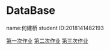 # DataBase

name:何建桥
student ID:2018141482193

[第一次作业](https://github.com/Merlinish/DataBase/tree/weekone)
[第二次作业](https://github.com/Merlinish/DataBase/tree/weeksix)
[第三次作业](https://github.com/Merlinish/DataBase/tree/weekten)
